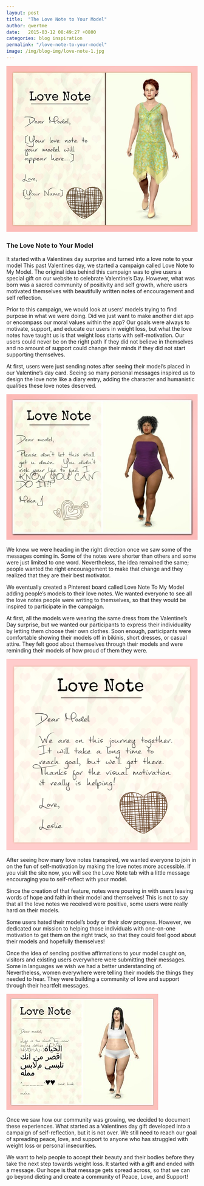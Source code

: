 ```yaml
---
layout: post
title:  "The Love Note to Your Model"
author: qwertme
date:   2015-03-12 08:49:27 +0800
categories: blog inspiration
permalink: "/love-note-to-your-model"
image: /img/blog-img/love-note-1.jpg
---
```



![diet plan](/img/blog-img/love-note-1.jpg "image-1")

### The Love Note to Your Model

It started with a Valentines day surprise and turned into a love note to your model
This past Valentines day, we started a campaign called Love Note to My Model. The original idea behind this campaign was to give users a special gift on our website to celebrate Valentine’s Day. However, what was born was a sacred community of positivity and self growth, where users motivated themselves with beautifully written notes of encouragement and self reflection.

Prior to this campaign, we would look at users’ models trying to find purpose in what we were doing. Did we just want to make another diet app or encompass our moral values within the app? Our goals were always to motivate, support, and educate our users in weight loss, but what the love notes have taught us is that weight loss starts with self-motivation. Our users could never be on the right path if they did not believe in themselves and no amount of support could change their minds if they did not start supporting themselves.

At first, users were just sending notes after seeing their model’s placed in our Valentine’s day card. Seeing so many personal messages inspired us to design the love note like a diary entry, adding the character and humanistic qualities these love notes deserved.

![diet plan](/img/blog-img/love-note-2.jpg "image-1")

We knew we were heading in the right direction once we saw some of the messages coming in. Some of the notes were shorter than others and some were just limited to one word. Nevertheless, the idea remained the same; people wanted the right encouragement to make that change and they realized that they are their best motivator.

We eventually created a Pinterest board called Love Note To My Model adding people’s models to their love notes. We wanted everyone to see all the love notes people were writing to themselves, so that they would be inspired to participate in the campaign.

At first, all the models were wearing the same dress from the Valentine’s Day surprise, but we wanted our participants to express their individuality by letting them choose their own clothes. Soon enough, participants were comfortable showing their models off in bikinis, short dresses, or casual attire. They felt good about themselves through their models and were reminding their models of how proud of them they were.

![diet plan](/img/blog-img/love-note-3.png "image-1")

After seeing how many love notes transpired, we wanted everyone to join in on the fun of self-motivation by making the love notes more accessible. If you visit the site now, you will see the Love Note tab with a little message encouraging you to self-reflect with your model.

Since the creation of that feature, notes were pouring in with users leaving words of hope and faith in their model and themselves! This is not to say that all the love notes we received were positive, some users were really hard on their models.

Some users hated their model’s body or their slow progress. However, we dedicated our mission to helping those individuals with one-on-one motivation to get them on the right track, so that they could feel good about their models and hopefully themselves!


Once the idea of sending positive affirmations to your model caught on, visitors and existing users everywhere were submitting their messages. Some in languages we wish we had a better understanding of. Nevertheless, women everywhere were telling their models the things they needed to hear. They were building a community of love and support through their heartfelt messages.

![diet plan](/img/blog-img/love-note-4.jpg "image-1")

Once we saw how our community was growing, we decided to document these experiences. What started as a Valentines day gift developed into a campaign of self-reflection, but it is not over. We still need to reach our goal of spreading peace, love, and support to anyone who has struggled with weight loss or personal insecurities.

We want to help people to accept their beauty and their bodies before they take the next step towards weight loss. It started with a gift and ended with a message. Our hope is that message gets spread across, so that we can go beyond dieting and create a community of Peace, Love, and Support!

